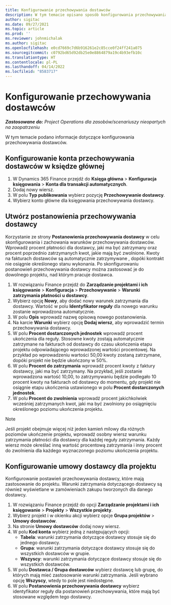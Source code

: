 ```yaml
---
title: Konfigurowanie przechowywania dostawców
description: W tym temacie opisano sposób konfigurowania przechowywania dostawców.
author: sigitac
ms.date: 09/27/2021
ms.topic: article
ms.prod: ''
ms.reviewer: johnmichalak
ms.author: sigitac
ms.openlocfilehash: e0cd7669c7d6b916261e2c85cce0f24ff241a075
ms.sourcegitcommit: c0792bd65d92db25e0e8864879a19c4b93efb10c
ms.translationtype: HT
ms.contentlocale: pl-PL
ms.lasthandoff: 04/14/2022
ms.locfileid: "8583717"
---
```

# <a name="set-up-vendor-retention"></a>Konfigurowanie przechowywania dostawców

_**Zastosowane do:** Project Operations dla zasobów/scenariuszy nieopartych na zaopatrzeniu_

W tym temacie podano informacje dotyczące konfigurowania przechowywania dostawców.

## <a name="set-up-a-vendor-retention-account-in-general-ledger"></a>Konfigurowanie konta przechowywania dostawców w księdze głównej

1. W Dynamics 365 Finance przejdź do **Księga główna** > **Konfiguracja księgowania** > **Konta dla transakcji automatycznych**.
2. Dodaj nowy wiersz.
3. W polu **Typ publikowania** wybierz pozycję **Przechowywanie dostawcy**.
4. Wybierz konto główne dla księgowania przechowywania dostawcy.

## <a name="create-vendor-retention-terms"></a>Utwórz postanowienia przechowywania dostawcy

Korzystanie ze strony **Postanowienia przechowywania dostawcy** w celu skonfigurowania i zachowania warunków przechowywania dostawców. Wprowadź procent płatności dla dostawcy, jaki ma być zatrzymany oraz procent poprzednio zatrzymanych kwot, jakie mają być zwolnione. Kwoty na fakturach dostawców są automatycznie zatrzymywane , dopóki kontrakt nie osiągnie określonego stanu wykonania. Po skonfigurowaniu postanowień przechowywania dostawcy można zastosować je do dowolnego projektu, nad którym pracuje dostawca.

1. W rozwiązaniu Finance przejdź do **Zarządzanie projektami i ich księgowanie** > **Konfiguracja** > **Przechowywanie** > **Warunki zatrzymania płatności u dostawcy**.
2. Wybierz opcję **Nowy**, aby dodać nowy warunek zatrzymania dla dostawcy. Wartość w polu **Identyfikator reguły** dla nowego warunku zostanie wprowadzona automatycznie. 
3. W polu **Opis** wprowadź nazwę opisową nowego postanowienia.
4. Na karcie **Warunki** wybierz opcję **Dodaj wiersz**, aby wprowadzić termin przechowywania dostawcy.
5. W polu **Procent dostarczonych jednostek** wprowadź procent ukończenia dla reguły. Stosowne kwoty zostają automatycznie zatrzymane na fakturach od dostawcy do czasu ukończenia etapu projektu odpowiadającego wprowadzonej wartości procentowej. Na przykład po wprowadzeniu wartości 50,00 kwoty zostaną zatrzymane, dopóki projekt nie będzie ukończony w 50%.
6. W polu **Procent do zatrzymania** wprowadź procent kwoty z faktury dostawcy, jaki ma być zatrzymany. Na przykład, jeśli zostanie wprowadzona wartość 10,00, to zatrzymywaniu będzie podlegało 10 procent kwoty na fakturach od dostawcy do momentu, gdy projekt nie osiągnie etapu ukończenia ustawionego w polu **Procent dostarczonych jednostek**.
7. W polu **Procent do zwolnienia** wprowadź procent jakichkolwiek wcześniej zatrzymanych kwot, jaki ma być zwolniony po osiągnięciu określonego poziomu ukończenia projektu.

> [!NOTE]
> Jeśli projekt obejmuje więcej niż jeden kamień milowy dla różnych poziomów ukończenie projektu, wprowadź osobny wiersz warunku zatrzymania płatności dla dostawcy dla każdej reguły zatrzymania. Każdy wiersz może określać inną wartość procentową zatrzymania i inny procent do zwolnienia dla każdego wyznaczonego poziomu ukończenia projektu.

## <a name="set-up-a-vendor-agreement-for-the-project"></a>Konfigurowanie umowy dostawcy dla projektu

Konfigurowanie postawień przechowywania dostawcy, które mają zastosowanie do projektu. Warunki zatrzymania dotyczącego dostawcy są również wyświetlane w zamówieniach zakupu tworzonych dla danego dostawcy.

1. W rozwiązaniu Finance przejdź do opcji **Zarządzanie projektami i ich księgowanie** > **Projekty** > **Wszystkie projekty**. 
2. Wybierz projekt i w okienku akcji wybierz opcje **Grupa projektów** > **Umowy dostawców**.
3. Na stronie **Umowy dostawców** dodaj nowy wiersz.
4. W polu **Kod konta** wybierz jedną z następujących opcji:
   - **Tabela**: warunki zatrzymania dotyczące dostawcy stosuje się do jednego dostawcy.
   - **Grupa**: warunki zatrzymania dotyczące dostawcy stosuje się do wszystkich dostawców w grupie.
   - **Wszyscy**: warunki zatrzymania dotyczące dostawcy stosuje się do wszystkich dostawców.
5. W polu **Dostawca / Grupa dostawców** wybierz dostawcę lub grupę, do których mają mieć zastosowanie warunki zatrzymania. Jeśli wybrano opcję **Wszyscy**, wtedy to pole jest niedostępne.
6. W polu **Postanowienia przechowywania dostawcy** wybierz identyfikator reguły dla postanowień przechowywania, które mają być stosowane względem tego dostawcy.

